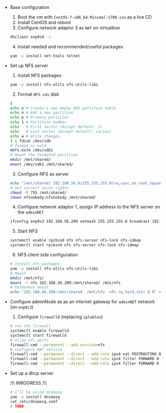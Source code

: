 - Base configuration
  1. Boot the vm with `CentOS-7-x86_64-Minimal-1708.iso` as a live CD
  2. Install CentOS and reboot
  3. Configure network adaptor 3 as `NAT` on virtualbox
  ```bash
  dhclient enp0s9 -v
  ```
  4. Install needed and recommended/useful packages
  ```bash
  yum -y install net-tools telnet 
  ```
- Set up NFS server
  1. Install NFS packages
  ```bash
  yum -y install nfs-utils nfs-utils-libs 
  ```
  2. Format `NFS.vdi` disk 
  ```bash
  (
  echo o # Create a new empty DOS partition table
  echo n # Add a new partition
  echo p # Primary partition
  echo 1 # Partition number
  echo   # First sector (Accept default: 1)
  echo   # Last sector (Accept default: varies)
  echo w # Write changes
  ) | fdisk /dev/sdb
  # format as ext4
  mkfs.ext4 /dev/sdb1
  # mount the formated partition
  mkdir /mnt/shared/
  mount /dev/sdb1 /mnt/shared/
  ```
  3. Configure NFS as server
  ```bash
  echo "/mnt/shared/ 192.168.56.0/255.255.255.0(rw,sync,no_root_squash,no_subtree_check)" > /etc/exports
  # Set correct acces rights
  chmod -R 755 /mnt/shared/
  chown nfsnobody:nfsnobody /mnt/shared/
  ```
  4. Configure network adaptor 1, assign IP address to the NFS server on the `adminNET`
  ```bash
  ifconfig enp0s3 192.168.56.200 netmask 255.255.255.0 broadcast 192.168.56.255
  ```
  5. Start NFS
  ```bash
  systemctl enable rpcbind nfs nfs-server nfs-lock nfs-idmap
  systemctl start rpcbind nfs nfs-server nfs-lock nfs-idmap
  ```
  6. NFS client side configuration
  ```bash
  # Install nfs packages
  yum -y install nfs-utils nfs-utils-libs
  # Mount 
  mkdir /mnt/nfs/
  mount -t nfs 192.168.56.200:/mnt/shared/ /mnt/nfs
  # Permanent mount
  echo "192.168.56.200:/mnt/shared  /mnt/nfs  nfs rw,hard,intr 0 0" >> /etc/fstab
  ```
- Configure adminNode as as an internet gateway for `adminNET` network (on `enp0s3`)
  1. Configure `firewalld` (replacing `iptables`) 
  ```bash
  # run the firewall
  systemctl enable firewalld
  systemctl start firewalld
  # allow nfs ports
  firewall-cmd --permanent --add-service=nfs
  # configure NAT service
  firewall-cmd --permanent --direct --add-rule ipv4 nat POSTROUTING 0 -o enp0s9 -j MASQUERADE
  firewall-cmd --permanent --direct --add-rule ipv4 filter FORWARD 0 -i enp0s3 -o enp0s9 -j ACCEPT
  firewall-cmd --permanent --direct --add-rule ipv4 filter FORWARD 0 -i enp0s9 -o enps03 -m state --state RELATED,ESTABLISHED -j ACCEPT
  
  ```
  
- Set up a dhcp server
  
  /!\ INROGRESS /!\
  
  ```bash
  # I'll be using dnsmasq
  yum -y install dnsmasq
  cat /etc/dnsmasq.conf
  # TODO
  ```
